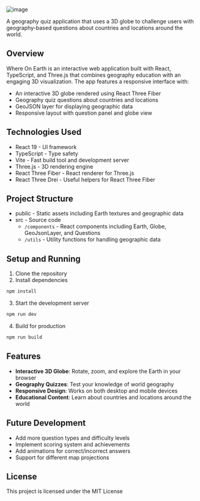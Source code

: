 ![image](https://github.com/user-attachments/assets/a664f263-fc95-4fbe-b7dc-850c3fd5a801)

A geography quiz application that uses a 3D globe to challenge users with geography-based questions about countries and locations around the world.

## Overview

Where On Earth is an interactive web application built with React, TypeScript, and Three.js that combines geography education with an engaging 3D visualization. The app features a responsive interface with:

- An interactive 3D globe rendered using React Three Fiber
- Geography quiz questions about countries and locations
- GeoJSON layer for displaying geographic data
- Responsive layout with question panel and globe view

## Technologies Used

- React 19 - UI framework
- TypeScript - Type safety
- Vite - Fast build tool and development server
- Three.js - 3D rendering engine
- React Three Fiber - React renderer for Three.js
- React Three Drei - Useful helpers for React Three Fiber

## Project Structure

- public - Static assets including Earth textures and geographic data
- src - Source code
  - `/components` - React components including Earth, Globe, GeoJsonLayer, and Questions
  - `/utils` - Utility functions for handling geographic data

## Setup and Running

1. Clone the repository
2. Install dependencies

```bash
npm install
```

3. Start the development server

```bash
npm run dev
```

4. Build for production

```bash
npm run build
```

## Features

- **Interactive 3D Globe**: Rotate, zoom, and explore the Earth in your browser
- **Geography Quizzes**: Test your knowledge of world geography
- **Responsive Design**: Works on both desktop and mobile devices
- **Educational Content**: Learn about countries and locations around the world

## Future Development

- Add more question types and difficulty levels
- Implement scoring system and achievements
- Add animations for correct/incorrect answers
- Support for different map projections

## License

This project is licensed under the MIT License
